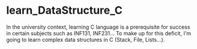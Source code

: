 # learn_DataStructure_C
In the university context, learning C language is a prerequisite for success in certain subjects such as INF131, INF231... To make up for this deficit, I'm going to learn complex data structures in C (Stack, File, Lists...).
